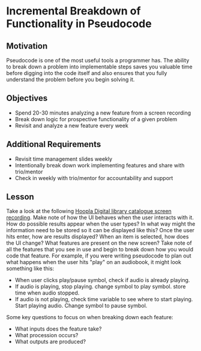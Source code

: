 # Incremental Breakdown of Functionality in Pseudocode

## Motivation

Pseudocode is one of the most useful tools a programmer has. The ability to break down a problem into implementable steps saves you valuable time before digging into the code itself and also ensures that you fully understand the problem before you begin solving it.

## Objectives

- Spend 20-30 minutes analyzing a new feature from a screen recording
- Break down logic for prospective functionality of a given problem
- Revisit and analyze a new feature every week

## Additional Requirements

- Revisit time management slides weekly
- Intentionally break down work implementing features and share with trio/mentor
- Check in weekly with trio/mentor for accountability and support

## Lesson

Take a look at the following [Hoopla Digital library catalogue screen recording](https://www.dropbox.com/scl/fi/oot5swpkbiz6bvk4r0bo8/Hoopla-Digital-Screen-Recording.gif?rlkey=is70lgihzq686hcqm16lvjyu8&e=1&st=ot9djufc&dl=0). Make note of how the UI behaves when the user interacts with it. How do possible results appear when the user types? In what way might the information need to be stored so it can be displayed like this? Once the user hits enter, how are results displayed? When an item is selected, how does the UI change? What features are present on the new screen? Take note of all the features that you see in use and begin to break down how you would code that feature. For example, if you were writing pseudocode to plan out what happens when the user hits "play" on an audiobook, it might look something like this:

- When user clicks play/pause symbol, check if audio is already playing.
- If audio is playing, stop playing. change symbol to play symbol. store time when audio stopped.
- If audio is not playing, check time variable to see where to start playing. Start playing audio. Change symbol to pause symbol.

Some key questions to focus on when breaking down each feature:

- What inputs does the feature take?
- What procession occurs?
- What outputs are produced?
